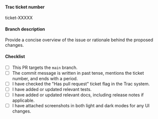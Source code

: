 #### Trac ticket number
<!-- Replace XXXXX with the corresponding Trac ticket number, or delete the line and write "N/A" if this is a trivial PR. -->

ticket-XXXXX

#### Branch description
Provide a concise overview of the issue or rationale behind the proposed changes.

#### Checklist
- [ ] This PR targets the `main` branch. <!-- Backports will be evaluated and done by mergers, when necessary. -->
- [ ] The commit message is written in past tense, mentions the ticket number, and ends with a period.
- [ ] I have checked the "Has pull request" ticket flag in the Trac system.
- [ ] I have added or updated relevant tests.
- [ ] I have added or updated relevant docs, including release notes if applicable.
- [ ] I have attached screenshots in both light and dark modes for any UI changes.
